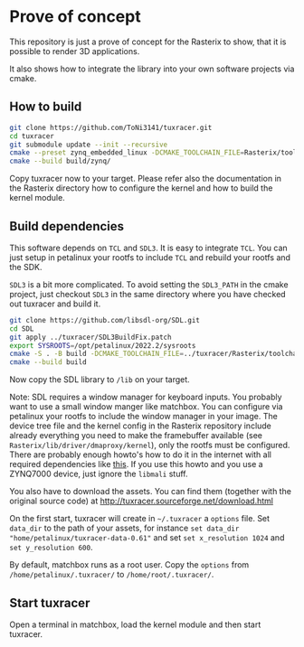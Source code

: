 # Prove of concept
This repository is just a prove of concept for the Rasterix to show, that it is possible to render 3D applications.

It also shows how to integrate the library into your own software projects via cmake.

## How to build
```sh
git clone https://github.com/ToNi3141/tuxracer.git
cd tuxracer
git submodule update --init --recursive
cmake --preset zynq_embedded_linux -DCMAKE_TOOLCHAIN_FILE=Rasterix/toolchains/toolchain_zynq.cmake
cmake --build build/zynq/
```

Copy tuxracer now to your target. Please refer also the documentation in the Rasterix directory how to configure the kernel and how to build the kernel module.

## Build dependencies
This software depends on `TCL` and `SDL3`. It is easy to integrate `TCL`. You can just setup in petalinux your rootfs to include `TCL` and rebuild your rootfs and the SDK. 

`SDL3` is a bit more complicated. To avoid setting the `SDL3_PATH` in the cmake project, just checkout `SDL3` in the same directory where you have checked out tuxracer and build it.
```sh
git clone https://github.com/libsdl-org/SDL.git
cd SDL
git apply ../tuxracer/SDL3BuildFix.patch
export SYSROOTS=/opt/petalinux/2022.2/sysroots
cmake -S . -B build -DCMAKE_TOOLCHAIN_FILE=../tuxracer/Rasterix/toolchains/toolchain_zynq.cmake -DSDL_SYSTEM_ICONV=false
cmake --build build
```
Now copy the SDL library to `/lib` on your target.

Note: SDL requires a window manager for keyboard inputs. You probably want to use a small window manger like matchbox. You can configure via petalinux your rootfs to include the window manager in your image. The device tree file and the kernel config in the Rasterix repository include already everything you need to make the framebuffer available (see `Rasterix/lib/driver/dmaproxy/kernel`), only the rootfs must be configured. There are probably enough howto's how to do it in the internet with all required dependencies like [this](https://www.hackster.io/whitney-knitter/create-a-desktop-environment-for-the-te0802-using-petalinux-821ee8#toc-configure-root-filesystem-for-desktop-environment-2). If you use this howto and you use a ZYNQ7000 device, just ignore the `libmali` stuff.

You also have to download the assets. You can find them (together with the original source code) at http://tuxracer.sourceforge.net/download.html

On the first start, tuxracer will create in `~/.tuxracer` a `options` file. Set `data_dir` to the path of your assets, for instance `set data_dir "home/petalinux/tuxracer-data-0.61"` and set `set x_resolution 1024` and `set y_resolution 600`.

By default, matchbox runs as a root user. Copy the `options` from `/home/petalinux/.tuxracer/` to `/home/root/.tuxracer/`. 

## Start tuxracer
Open a terminal in matchbox, load the kernel module and then start tuxracer.